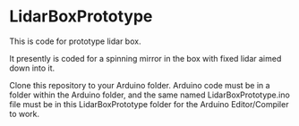 # LidarBoxPrototype
This is code for prototype lidar box.

It presently is coded for a spinning mirror in the box with fixed lidar aimed down into it.  

Clone this repository to your Arduino folder.  Arduino code must be in a folder within the Arduino folder, and the same named LidarBoxPrototype.ino file must be in this LidarBoxPrototype folder for the Arduino Editor/Compiler to work. 
